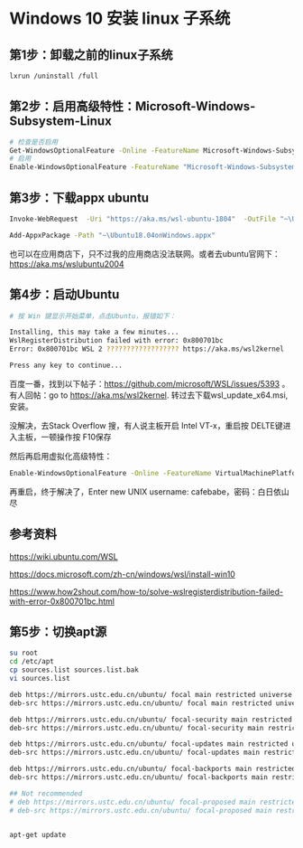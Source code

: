 # Windows 10 安装 linux 子系统

## 第1步：卸载之前的linux子系统

```sh
lxrun /uninstall /full
```

## 第2步：启用高级特性：Microsoft-Windows-Subsystem-Linux

```sh
# 检查是否启用
Get-WindowsOptionalFeature -Online -FeatureName Microsoft-Windows-Subsystem-Linux
# 启用
Enable-WindowsOptionalFeature -FeatureName "Microsoft-Windows-Subsystem-Linux" -Online -NoRestart:$False
```

## 第3步：下载appx ubuntu

```sh
Invoke-WebRequest  -Uri "https://aka.ms/wsl-ubuntu-1804"  -OutFile "~\Ubuntu18.04onWindows.appx"  -UseBasicParsing

Add-AppxPackage -Path "~\Ubuntu18.04onWindows.appx"
```

也可以在应用商店下，只不过我的应用商店没法联网。或者去ubuntu官网下：<https://aka.ms/wslubuntu2004>

## 第4步：启动Ubuntu

```sh
# 按 Win 键显示开始菜单，点击Ubuntu，报错如下：

Installing, this may take a few minutes...
WslRegisterDistribution failed with error: 0x800701bc
Error: 0x800701bc WSL 2 ?????????????????? https://aka.ms/wsl2kernel

Press any key to continue...
```

百度一番，找到以下帖子：<https://github.com/microsoft/WSL/issues/5393> 。有人回帖：go to <https://aka.ms/wsl2kernel>. 转过去下载wsl_update_x64.msi,安装。

没解决，去Stack Overflow 搜，有人说主板开启 Intel VT-x，重启按 DELTE键进入主板，一顿操作按 F10保存

然后再启用虚拟化高级特性：

```sh
Enable-WindowsOptionalFeature -Online -FeatureName VirtualMachinePlatform
```

再重启，终于解决了，Enter new UNIX username: cafebabe，密码：白日依山尽

## 参考资料

<https://wiki.ubuntu.com/WSL>

<https://docs.microsoft.com/zh-cn/windows/wsl/install-win10>

<https://www.how2shout.com/how-to/solve-wslregisterdistribution-failed-with-error-0x800701bc.html>

## 第5步：切换apt源

```sh
su root
cd /etc/apt
cp sources.list sources.list.bak
vi sources.list

deb https://mirrors.ustc.edu.cn/ubuntu/ focal main restricted universe multiverse
deb-src https://mirrors.ustc.edu.cn/ubuntu/ focal main restricted universe multiverse

deb https://mirrors.ustc.edu.cn/ubuntu/ focal-security main restricted universe multiverse
deb-src https://mirrors.ustc.edu.cn/ubuntu/ focal-security main restricted universe multiverse

deb https://mirrors.ustc.edu.cn/ubuntu/ focal-updates main restricted universe multiverse
deb-src https://mirrors.ustc.edu.cn/ubuntu/ focal-updates main restricted universe multiverse

deb https://mirrors.ustc.edu.cn/ubuntu/ focal-backports main restricted universe multiverse
deb-src https://mirrors.ustc.edu.cn/ubuntu/ focal-backports main restricted universe multiverse

## Not recommended
# deb https://mirrors.ustc.edu.cn/ubuntu/ focal-proposed main restricted universe multiverse
# deb-src https://mirrors.ustc.edu.cn/ubuntu/ focal-proposed main restricted universe multiverse


apt-get update
```

